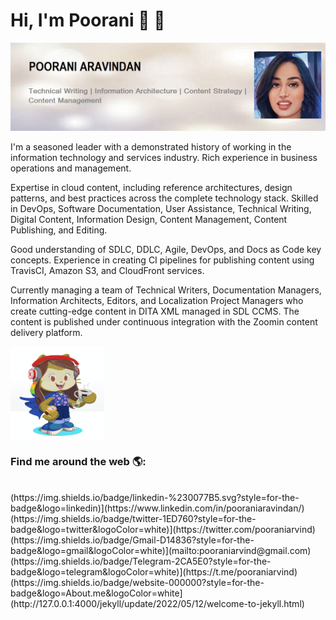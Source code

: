 # Hi, I'm Poorani 👋 👩

<img src="https://github.com/pooraniarvind/pooraniarvind.github.io/blob/master/images/new-banner.jpg" alt="banner that says Poorani Aravindan - Technical Writing | Information Architecture | Content Strategy | Content Management alongside a cartoon illustration of Poorani">

I'm a seasoned leader with a demonstrated history of working in the information technology and services industry. Rich experience in business operations and management.

Expertise in cloud content, including reference architectures, design patterns, and best practices across the complete technology stack. Skilled in DevOps, Software Documentation, User Assistance, Technical Writing, Digital Content, Information Design, Content Management, Content Publishing, and Editing.

Good understanding of SDLC, DDLC, Agile, DevOps, and Docs as Code key concepts. Experience in creating CI pipelines for publishing content using TravisCI, Amazon S3, and CloudFront services.

Currently managing a team of Technical Writers, Documentation Managers, Information Architects, Editors, and Localization Project Managers who create cutting-edge content in DITA XML managed in SDL CCMS. The content is published under continuous integration with the Zoomin content delivery platform.

<img align="center" width="150" height="150" src="https://github.com/pooraniarvind/pooraniarvind.github.io/blob/master/images/poorani-rotating.gif?raw=true">

### Find me around the web 🌎:
<br>
(https://img.shields.io/badge/linkedin-%230077B5.svg?style=for-the-badge&logo=linkedin)](https://www.linkedin.com/in/pooraniaravindan/)
(https://img.shields.io/badge/twitter-1ED760?style=for-the-badge&logo=twitter&logoColor=white)](https://twitter.com/pooraniarvind)
(https://img.shields.io/badge/Gmail-D14836?style=for-the-badge&logo=gmail&logoColor=white)](mailto:pooraniarvind@gmail.com)
(https://img.shields.io/badge/Telegram-2CA5E0?style=for-the-badge&logo=telegram&logoColor=white)](https://t.me/pooraniarvind)
(https://img.shields.io/badge/website-000000?style=for-the-badge&logo=About.me&logoColor=white](http://127.0.0.1:4000/jekyll/update/2022/05/12/welcome-to-jekyll.html)
